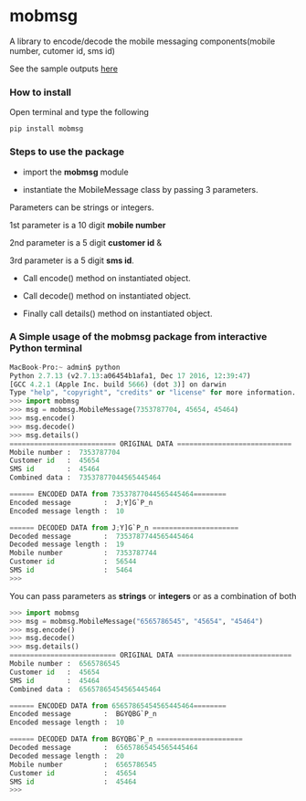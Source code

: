 # mobmsg 

A library to encode/decode the mobile messaging components(mobile number, cutomer id, sms id)

See the sample outputs [here](./sample_output.md)

### How to install

Open terminal and type the following 

```
pip install mobmsg
```

### Steps to use the package

* import the **mobmsg** module

* instantiate the MobileMessage class by passing 3 parameters.

Parameters can be strings or integers. 

1st parameter is a 10 digit **mobile number**

2nd parameter is a 5 digit **customer id** & 

3rd parameter is a 5 digit **sms id**.

* Call encode() method on instantiated object.

* Call decode() method on instantiated object.

* Finally call details() method on instantiated object.

### A Simple usage of the mobmsg package from interactive Python terminal

```python
MacBook-Pro:~ admin$ python
Python 2.7.13 (v2.7.13:a06454b1afa1, Dec 17 2016, 12:39:47) 
[GCC 4.2.1 (Apple Inc. build 5666) (dot 3)] on darwin
Type "help", "copyright", "credits" or "license" for more information.
>>> import mobmsg
>>> msg = mobmsg.MobileMessage(7353787704, 45654, 45464)
>>> msg.encode()
>>> msg.decode()
>>> msg.details()
========================== ORIGINAL DATA ============================
Mobile number :  7353787704
Customer id   :  45654
SMS id        :  45464
Combined data :  73537877044565445464

====== ENCODED DATA from 73537877044565445464========
Encoded message        :  J;Y]G`P_n
Encoded message length :  10

====== DECODED DATA from J;Y]G`P_n =====================
Decoded message        :  7353787744565445464
Decoded message length :  19
Mobile number          :  7353787744
Customer id            :  56544
SMS id                 :  5464
>>> 
```

You can pass parameters as **strings** or **integers** or as a combination of both

```python
>>> import mobmsg
>>> msg = mobmsg.MobileMessage("6565786545", "45654", "45464")
>>> msg.encode()
>>> msg.decode()
>>> msg.details()
========================== ORIGINAL DATA ============================
Mobile number :  6565786545
Customer id   :  45654
SMS id        :  45464
Combined data :  65657865454565445464

====== ENCODED DATA from 65657865454565445464========
Encoded message        :  BGYQBG`P_n
Encoded message length :  10

====== DECODED DATA from BGYQBG`P_n =====================
Decoded message        :  65657865454565445464
Decoded message length :  20
Mobile number          :  6565786545
Customer id            :  45654
SMS id                 :  45464
>>> 
```